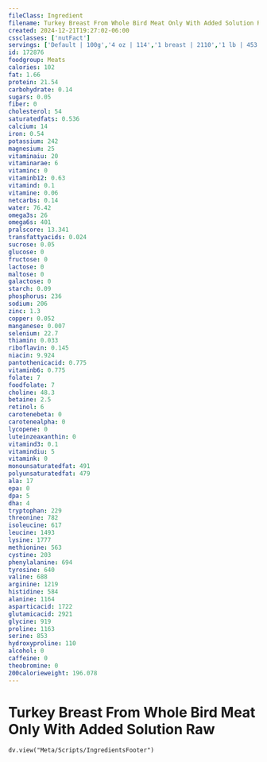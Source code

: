 ```yaml
---
fileClass: Ingredient
filename: Turkey Breast From Whole Bird Meat Only With Added Solution Raw
created: 2024-12-21T19:27:02-06:00
cssclasses: ['nutFact']
servings: ['Default | 100g','4 oz | 114','1 breast | 2110','1 lb | 453']
id: 172876
foodgroup: Meats
calories: 102
fat: 1.66
protein: 21.54
carbohydrate: 0.14
sugars: 0.05
fiber: 0
cholesterol: 54
saturatedfats: 0.536
calcium: 14
iron: 0.54
potassium: 242
magnesium: 25
vitaminaiu: 20
vitaminarae: 6
vitaminc: 0
vitaminb12: 0.63
vitamind: 0.1
vitamine: 0.06
netcarbs: 0.14
water: 76.42
omega3s: 26
omega6s: 401
pralscore: 13.341
transfattyacids: 0.024
sucrose: 0.05
glucose: 0
fructose: 0
lactose: 0
maltose: 0
galactose: 0
starch: 0.09
phosphorus: 236
sodium: 206
zinc: 1.3
copper: 0.052
manganese: 0.007
selenium: 22.7
thiamin: 0.033
riboflavin: 0.145
niacin: 9.924
pantothenicacid: 0.775
vitaminb6: 0.775
folate: 7
foodfolate: 7
choline: 48.3
betaine: 2.5
retinol: 6
carotenebeta: 0
carotenealpha: 0
lycopene: 0
luteinzeaxanthin: 0
vitamind3: 0.1
vitamindiu: 5
vitamink: 0
monounsaturatedfat: 491
polyunsaturatedfat: 479
ala: 17
epa: 0
dpa: 5
dha: 4
tryptophan: 229
threonine: 782
isoleucine: 617
leucine: 1493
lysine: 1777
methionine: 563
cystine: 203
phenylalanine: 694
tyrosine: 640
valine: 688
arginine: 1219
histidine: 584
alanine: 1164
asparticacid: 1722
glutamicacid: 2921
glycine: 919
proline: 1163
serine: 853
hydroxyproline: 110
alcohol: 0
caffeine: 0
theobromine: 0
200calorieweight: 196.078
---
```


# Turkey Breast From Whole Bird Meat Only With Added Solution Raw

```dataviewjs
dv.view("Meta/Scripts/IngredientsFooter")
```